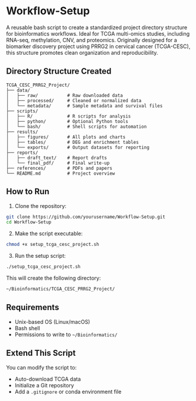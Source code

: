 # Workflow-Setup

A reusable bash script to create a standardized project directory structure for bioinformatics workflows. Ideal for TCGA multi-omics studies, including RNA-seq, methylation, CNV, and proteomics. Originally designed for a biomarker discovery project using PRRG2 in cervical cancer (TCGA-CESC), this structure promotes clean organization and reproducibility.

## Directory Structure Created

```
TCGA_CESC_PRRG2_Project/
├── data/
│   ├── raw/           # Raw downloaded data
│   ├── processed/     # Cleaned or normalized data
│   └── metadata/      # Sample metadata and survival files
├── scripts/
│   ├── R/             # R scripts for analysis
│   ├── python/        # Optional Python tools
│   └── bash/          # Shell scripts for automation
├── results/
│   ├── figures/       # All plots and charts
│   ├── tables/        # DEG and enrichment tables
│   └── exports/       # Output datasets for reporting
├── reports/
│   ├── draft_text/    # Report drafts
│   └── final_pdf/     # Final write-up
├── references/        # PDFs and papers
└── README.md          # Project overview
```

## How to Run

1. Clone the repository:

```bash
git clone https://github.com/yourusername/Workflow-Setup.git
cd Workflow-Setup
```

2. Make the script executable:

```bash
chmod +x setup_tcga_cesc_project.sh
```

3. Run the setup script:

```bash
./setup_tcga_cesc_project.sh
```

This will create the following directory:

```bash
~/Bioinformatics/TCGA_CESC_PRRG2_Project/
```

## Requirements

- Unix-based OS (Linux/macOS)
- Bash shell
- Permissions to write to `~/Bioinformatics/`

## Extend This Script

You can modify the script to:
- Auto-download TCGA data
- Initialize a Git repository
- Add a `.gitignore` or conda environment file

